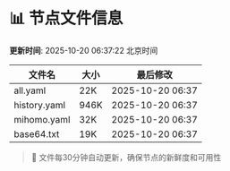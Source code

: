 # 📊 节点文件信息

**更新时间**: 2025-10-20 06:37:22 北京时间

| 文件名 | 大小 | 最后修改 |
|--------|------|----------|
| all.yaml | 22K | 2025-10-20 06:37 |
| history.yaml | 946K | 2025-10-20 06:37 |
| mihomo.yaml | 32K | 2025-10-20 06:37 |
| base64.txt | 19K | 2025-10-20 06:37 |

> 🔄 文件每30分钟自动更新，确保节点的新鲜度和可用性
